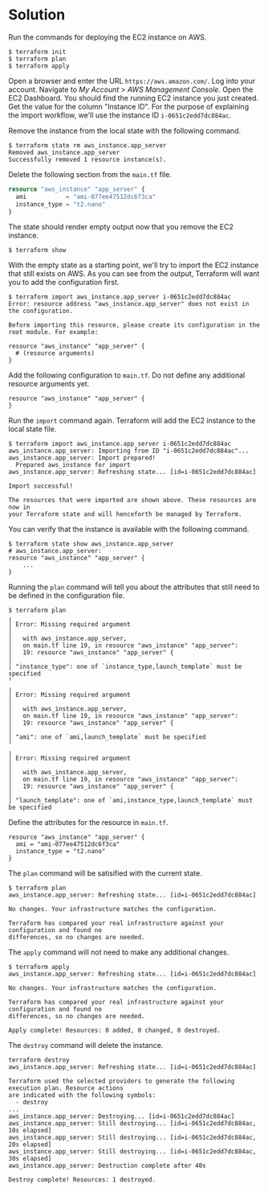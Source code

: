 # Solution

Run the commands for deploying the EC2 instance on AWS.

```
$ terraform init
$ terraform plan
$ terraform apply
```

Open a browser and enter the URL `https://aws.amazon.com/`. Log into your account. Navigate to _My Account > AWS Management Console_. Open the EC2 Dashboard. You should find the running EC2 instance you just created. Get the value for the column "Instance ID". For the purpose of explaining the import workflow, we'll use the instance ID `i-0651c2edd7dc884ac`.

Remove the instance from the local state with the following command.

```
$ terraform state rm aws_instance.app_server
Removed aws_instance.app_server
Successfully removed 1 resource instance(s).
```

Delete the following section from the `main.tf` file.

```terraform
resource "aws_instance" "app_server" {
  ami           = "ami-077ee47512dc6f3ca"
  instance_type = "t2.nano"
}
```

The state should render empty output now that you remove the EC2 instance.

```
$ terraform show
```

With the empty state as a starting point, we'll try to import the EC2 instance that still exists on AWS. As you can see from the output, Terraform will want you to add the configuration first.

```
$ terraform import aws_instance.app_server i-0651c2edd7dc884ac
Error: resource address "aws_instance.app_server" does not exist in the configuration.

Before importing this resource, please create its configuration in the root module. For example:

resource "aws_instance" "app_server" {
  # (resource arguments)
}
```

Add the following configuration to `main.tf`. Do not define any additional resource arguments yet.

```
resource "aws_instance" "app_server" {
}
```

Run the `import` command again. Terraform will add the EC2 instance to the local state file.

```
$ terraform import aws_instance.app_server i-0651c2edd7dc884ac
aws_instance.app_server: Importing from ID "i-0651c2edd7dc884ac"...
aws_instance.app_server: Import prepared!
  Prepared aws_instance for import
aws_instance.app_server: Refreshing state... [id=i-0651c2edd7dc884ac]

Import successful!

The resources that were imported are shown above. These resources are now in
your Terraform state and will henceforth be managed by Terraform.
```

You can verify that the instance is available with the following command.

```
$ terraform state show aws_instance.app_server
# aws_instance.app_server:
resource "aws_instance" "app_server" {
    ...
}
```

Running the `plan` command will tell you about the attributes that still need to be defined in the configuration file.

```
$ terraform plan
╷
│ Error: Missing required argument
│
│   with aws_instance.app_server,
│   on main.tf line 19, in resource "aws_instance" "app_server":
│   19: resource "aws_instance" "app_server" {
│
│ "instance_type": one of `instance_type,launch_template` must be specified
╵
╷
│ Error: Missing required argument
│
│   with aws_instance.app_server,
│   on main.tf line 19, in resource "aws_instance" "app_server":
│   19: resource "aws_instance" "app_server" {
│
│ "ami": one of `ami,launch_template` must be specified
╵
╷
│ Error: Missing required argument
│
│   with aws_instance.app_server,
│   on main.tf line 19, in resource "aws_instance" "app_server":
│   19: resource "aws_instance" "app_server" {
│
│ "launch_template": one of `ami,instance_type,launch_template` must be specified
```

Define the attributes for the resource in `main.tf`.

```
resource "aws_instance" "app_server" {
  ami = "ami-077ee47512dc6f3ca"
  instance_type = "t2.nano"
}
```

The `plan` command will be satisified with the current state.

```
$ terraform plan
aws_instance.app_server: Refreshing state... [id=i-0651c2edd7dc884ac]

No changes. Your infrastructure matches the configuration.

Terraform has compared your real infrastructure against your configuration and found no
differences, so no changes are needed.
```

The `apply` command will not need to make any additional changes.

```
$ terraform apply
aws_instance.app_server: Refreshing state... [id=i-0651c2edd7dc884ac]

No changes. Your infrastructure matches the configuration.

Terraform has compared your real infrastructure against your configuration and found no
differences, so no changes are needed.

Apply complete! Resources: 0 added, 0 changed, 0 destroyed.
```

The `destroy` command will delete the instance.

```
terraform destroy
aws_instance.app_server: Refreshing state... [id=i-0651c2edd7dc884ac]

Terraform used the selected providers to generate the following execution plan. Resource actions
are indicated with the following symbols:
  - destroy
...
aws_instance.app_server: Destroying... [id=i-0651c2edd7dc884ac]
aws_instance.app_server: Still destroying... [id=i-0651c2edd7dc884ac, 10s elapsed]
aws_instance.app_server: Still destroying... [id=i-0651c2edd7dc884ac, 20s elapsed]
aws_instance.app_server: Still destroying... [id=i-0651c2edd7dc884ac, 30s elapsed]
aws_instance.app_server: Destruction complete after 40s

Destroy complete! Resources: 1 destroyed.
```